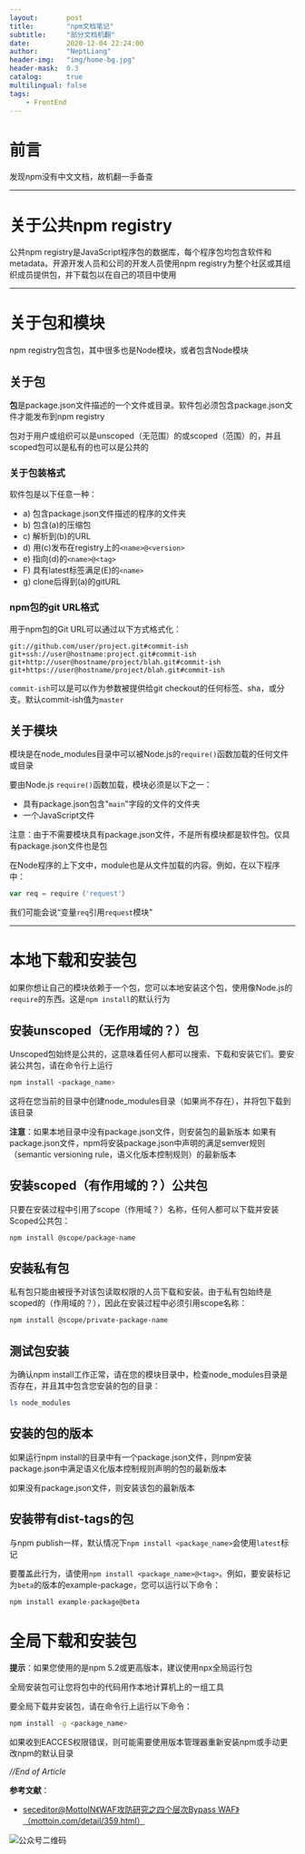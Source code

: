 ```yaml
---
layout:       post
title:        "npm文档笔记"
subtitle:     "部分文档机翻"
date:         2020-12-04 22:24:00
author:       "NeptLiang"
header-img:   "img/home-bg.jpg"
header-mask:  0.3
catalog:      true
multilingual: false
tags:
    - FrontEnd
---
```



# 前言

发现npm没有中文文档，故机翻一手备查

---


# 关于公共npm registry

公共npm registry是JavaScript程序包的数据库，每个程序包均包含软件和metadata。开源开发人员和公司的开发人员使用npm registry为整个社区或其组织成员提供包，并下载包以在自己的项目中使用

---


# 关于包和模块

npm registry包含包，其中很多也是Node模块，或者包含Node模块

## 关于包

**包**是package.json文件描述的一个文件或目录。软件包必须包含package.json文件才能发布到npm registry

包对于用户或组织可以是unscoped（无范围）的或scoped（范围）的，并且scoped包可以是私有的也可以是公共的

### 关于包装格式

软件包是以下任意一种：

* a) 包含package.json文件描述的程序的文件夹
* b) 包含(a)的压缩包
* c) 解析到(b)的URL
* d) 用(c)发布在registry上的`<name>@<version>`
* e) 指向(d)的`<name>@<tag>`
* F) 具有latest标签满足(E)的`<name>`
* g) clone后得到(a)的gitURL

### npm包的git URL格式

用于npm包的Git URL可以通过以下方式格式化：

```
git://github.com/user/project.git#commit-ish
git+ssh://user@hostname:project.git#commit-ish
git+http://user@hostname/project/blah.git#commit-ish
git+https://user@hostname/project/blah.git#commit-ish
```

`commit-ish`可以是可以作为参数被提供给git checkout的任何标签、sha，或分支。默认commit-ish值为`master`

## 关于模块

模块是在node_modules目录中可以被Node.js的`require()`函数加载的任何文件或目录

要由Node.js `require()`函数加载，模块必须是以下之一：

* 具有package.json包含"`main`"字段的文件的文件夹
* 一个JavaScript文件

注意：由于不需要模块具有package.json文件，不是所有模块都是软件包。仅具有package.json文件也是包

在Node程序的上下文中，module也是从文件加载的内容。例如，在以下程序中：

```js
var req = require（'request'）
```

我们可能会说“变量`req`引用`request`模块”

---


# 本地下载和安装包

如果你想让自己的模块依赖于一个包，您可以本地安装这个包，使用像Node.js的`require`的东西。这是`npm install`的默认行为

## 安装unscoped（无作用域的？）包

Unscoped包始终是公共的，这意味着任何人都可以搜索、下载和安装它们。要安装公共包，请在命令行上运行

```sh
npm install <package_name>
```

这将在您当前的目录中创建node_modules目录（如果尚不存在），并将包下载到该目录

**注意**：如果本地目录中没有package.json文件，则安装包的最新版本
如果有package.json文件，npm将安装package.json中声明的满足semver规则（semantic versioning rule，语义化版本控制规则）的最新版本

## 安装scoped（有作用域的？）公共包

只要在安装过程中引用了scope（作用域？）名称，任何人都可以下载并安装Scoped公共包：

```sh
npm install @scope/package-name
```

## 安装私有包

私有包只能由被授予对该包读取权限的人员下载和安装。由于私有包始终是scoped的（作用域的？），因此在安装过程中必须引用scope名称：

```sh
npm install @scope/private-package-name
```

## 测试包安装

为确认npm install工作正常，请在您的模块目录中，检查node_modules目录是否存在，并且其中包含您安装的包的目录：

```sh
ls node_modules
```

## 安装的包的版本

如果运行npm install的目录中有一个package.json文件，则npm安装package.json中满足语义化版本控制规则声明的包的最新版本

如果没有package.json文件，则安装该包的最新版本

## 安装带有dist-tags的包

与npm publish一样，默认情况下`npm install <package_name>`会使用`latest`标记

要覆盖此行为，请使用`npm install <package_name>@<tag>`。例如，要安装标记为`beta`的版本的example-package，您可以运行以下命令：

```sh
npm install example-package@beta
```

# 全局下载和安装包

**提示**：如果您使用的是npm 5.2或更高版本，建议使用npx全局运行包

全局安装包可让您将包中的代码用作本地计算机上的一组工具

要全局下载并安装包，请在命令行上运行以下命令：

```sh
npm install -g <package_name>
```

如果收到EACCES权限错误，则可能需要使用版本管理器重新安装npm或手动更改npm的默认目录


*//End of Article*

**参考文献**：

* [seceditor@MottoIN《WAF攻防研究之四个层次Bypass WAF》（mottoin.com/detail/359.html）](http://www.mottoin.com/detail/359.html)

![公众号二维码](https://neptliang.github.io/img/Article/WeChatBlog.png)